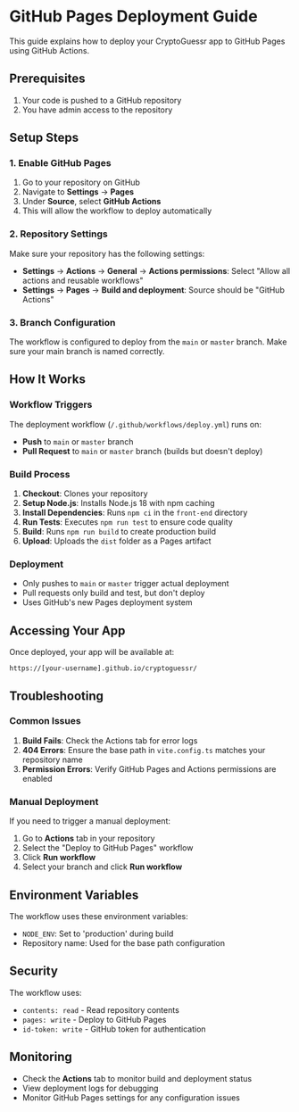 # GitHub Pages Deployment Guide

This guide explains how to deploy your CryptoGuessr app to GitHub Pages using GitHub Actions.

## Prerequisites

1. Your code is pushed to a GitHub repository
2. You have admin access to the repository

## Setup Steps

### 1. Enable GitHub Pages

1. Go to your repository on GitHub
2. Navigate to **Settings** → **Pages**
3. Under **Source**, select **GitHub Actions**
4. This will allow the workflow to deploy automatically

### 2. Repository Settings

Make sure your repository has the following settings:

- **Settings** → **Actions** → **General** → **Actions permissions**: Select "Allow all actions and reusable workflows"
- **Settings** → **Pages** → **Build and deployment**: Source should be "GitHub Actions"

### 3. Branch Configuration

The workflow is configured to deploy from the `main` or `master` branch. Make sure your main branch is named correctly.

## How It Works

### Workflow Triggers

The deployment workflow (`/.github/workflows/deploy.yml`) runs on:

- **Push** to `main` or `master` branch
- **Pull Request** to `main` or `master` branch (builds but doesn't deploy)

### Build Process

1. **Checkout**: Clones your repository
2. **Setup Node.js**: Installs Node.js 18 with npm caching
3. **Install Dependencies**: Runs `npm ci` in the `front-end` directory
4. **Run Tests**: Executes `npm run test` to ensure code quality
5. **Build**: Runs `npm run build` to create production build
6. **Upload**: Uploads the `dist` folder as a Pages artifact

### Deployment

- Only pushes to `main` or `master` trigger actual deployment
- Pull requests only build and test, but don't deploy
- Uses GitHub's new Pages deployment system

## Accessing Your App

Once deployed, your app will be available at:

```
https://[your-username].github.io/cryptoguessr/
```

## Troubleshooting

### Common Issues

1. **Build Fails**: Check the Actions tab for error logs
2. **404 Errors**: Ensure the base path in `vite.config.ts` matches your repository name
3. **Permission Errors**: Verify GitHub Pages and Actions permissions are enabled

### Manual Deployment

If you need to trigger a manual deployment:

1. Go to **Actions** tab in your repository
2. Select the "Deploy to GitHub Pages" workflow
3. Click **Run workflow**
4. Select your branch and click **Run workflow**

## Environment Variables

The workflow uses these environment variables:

- `NODE_ENV`: Set to 'production' during build
- Repository name: Used for the base path configuration

## Security

The workflow uses:

- `contents: read` - Read repository contents
- `pages: write` - Deploy to GitHub Pages
- `id-token: write` - GitHub token for authentication

## Monitoring

- Check the **Actions** tab to monitor build and deployment status
- View deployment logs for debugging
- Monitor GitHub Pages settings for any configuration issues
